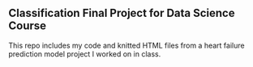 ## Classification Final Project for Data Science Course

This repo includes my code and knitted HTML files from a heart failure prediction model project I worked on in class. 

